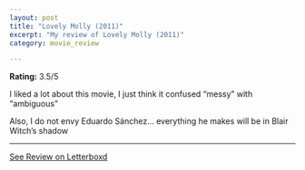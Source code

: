 ```yaml
---
layout: post
title: "Lovely Molly (2011)"
excerpt: "My review of Lovely Molly (2011)"
category: movie_review

---
```


**Rating:** 3.5/5

I liked a lot about this movie, I just think it confused “messy” with “ambiguous”

Also, I do not envy Eduardo Sánchez... everything he makes will be in Blair Witch’s shadow

<hr>

[See Review on Letterboxd](https://boxd.it/1oo82L)
